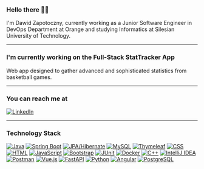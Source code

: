 ### Hello there 👋🎾
I'm Dawid Zapotoczny, currently working as a Junior Software Engineer in DevOps Department at Orange and studying Informatics at Silesian University of Technology.

***

### I'm currently working on the Full-Stack StatTracker App
Web app designed to gather advanced and sophisticated statistics from basketball games.
***

### You can  reach me at <br>
[![LinkedIn](https://img.shields.io/badge/LinkedIn-0077B5?style=for-the-badge&logo=linkedin&logoColor=white)](https://www.linkedin.com/in/twoja-nazwa-uzytkownika/)

***

### Technology Stack

[![Java](https://img.shields.io/badge/Java-007396?style=for-the-badge&logo=java&logoColor=white)](https://www.java.com/)
[![Spring Boot](https://img.shields.io/badge/Spring_Boot-6DB33F?style=for-the-badge&logo=spring-boot)](https://spring.io/projects/spring-boot)
[![JPA/Hibernate](https://img.shields.io/badge/JPA%2FHibernate-59666C?style=for-the-badge&logo=hibernate)](https://hibernate.org/)
[![MySQL](https://img.shields.io/badge/MySQL-4479A1?style=for-the-badge&logo=mysql&logoColor=white)](https://www.mysql.com/)
[![Thymeleaf](https://img.shields.io/badge/Thymeleaf-005F0F?style=for-the-badge&logo=thymeleaf)](https://www.thymeleaf.org/)
[![CSS](https://img.shields.io/badge/CSS-1572B6?style=for-the-badge&logo=css3&logoColor=white)](https://developer.mozilla.org/en-US/docs/Web/CSS)
[![HTML](https://img.shields.io/badge/HTML-E34F26?style=for-the-badge&logo=html5&logoColor=white)](https://developer.mozilla.org/en-US/docs/Web/HTML)
[![JavaScript](https://img.shields.io/badge/JavaScript-F7DF1E?style=for-the-badge&logo=javascript&logoColor=black)](https://developer.mozilla.org/en-US/docs/Web/JavaScript)
[![Bootstrap](https://img.shields.io/badge/Bootstrap_5-7952B3?style=for-the-badge&logo=bootstrap&logoColor=white)](https://getbootstrap.com/docs/5.0/)
[![JUnit](https://img.shields.io/badge/JUnit-25A162?style=for-the-badge)](https://junit.org/junit5/)
[![Docker](https://img.shields.io/badge/Docker-2496ED?style=for-the-badge&logo=docker&logoColor=white)](https://www.docker.com/)
[![C++](https://img.shields.io/badge/C++-00599C?style=for-the-badge&logo=c%2B%2B&logoColor=white)](https://www.cplusplus.com/)
[![IntelliJ IDEA](https://img.shields.io/badge/IntelliJ_IDEA-000000?style=for-the-badge&logo=intellij-idea&logoColor=white)](https://www.jetbrains.com/idea/)
[![Postman](https://img.shields.io/badge/Postman-FF6C37?style=for-the-badge&logo=postman&logoColor=white)](https://www.postman.com/)
[![Vue.js](https://img.shields.io/badge/Vue.js-4FC08D?style=for-the-badge&logo=vue.js&logoColor=white)](https://vuejs.org/)
[![FastAPI](https://img.shields.io/badge/FastAPI-009688?style=for-the-badge&logo=fastapi&logoColor=white)](https://fastapi.tiangolo.com/)
[![Python](https://img.shields.io/badge/Python-3776AB?style=for-the-badge&logo=python&logoColor=white)](https://www.python.org/)
[![Angular](https://img.shields.io/badge/Angular-DD0031?style=for-the-badge&logo=angular&logoColor=white)](https://angular.io/)
[![PostgreSQL](https://img.shields.io/badge/PostgreSQL-4169E1?style=for-the-badge&logo=postgresql&logoColor=white)](https://www.postgresql.org/)


<!--
**DawidZapo/DawidZapo** is a ✨ _special_ ✨ repository because its `README.md` (this file) appears on your GitHub profile.

Here are some ideas to get you started:

- 🔭 I’m currently working on ...
- 🌱 I’m currently learning ...
- 👯 I’m looking to collaborate on ...
- 🤔 I’m looking for help with ...
- 💬 Ask me about ...
- 📫 How to reach me: ...
- 😄 Pronouns: ...
- ⚡ Fun fact: ...
-->
